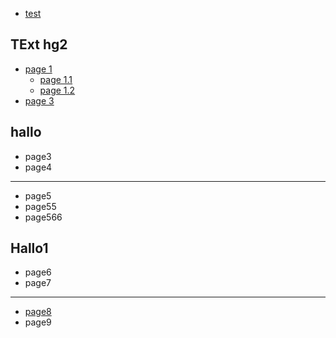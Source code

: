 - [test](test)

## TExt hg2

* [page 1](page-1/)
  - [page 1.1](page-1/page1)
  - [page 1.2](page-1/page2)
* [page 3](page-3)

## hallo

- page3
- page4

***

- page5
- page55
- page566

## Hallo1

- page6
- page7

***

- [page8](/test/test)
- page9

